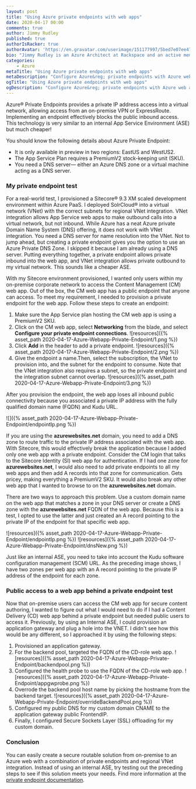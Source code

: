 ```yaml
---
layout: post
title: "Using Azure private endpoints with web apps"
date: 2020-04-17 00:00
comments: true
author: Jimmy Rudley
published: true
authorIsRacker: true
authorAvatar: 'https://en.gravatar.com/userimage/151177997/5bed7e07ee47533cbd34b951d463bcb7.jpg'
bio: "Jimmy Rudley is an Azure Architect at Rackspace and an active member of the Azure community. He focuses on solving large and complex architecture and automation problems within Azure."
categories:
    - Azure
metaTitle: "Using Azure private endpoints with web apps"
metaDescription: "Configure Azure&reg; private endpoints with Azure web apps."
ogTitle: "Using Azure private endpoints with web apps"
ogDescription: "Configure Azure&reg; private endpoints with Azure web apps."
---
```


Azure&reg; Private Endpoints provides a private IP address access into a virtual network, allowing access
from an on-premise VPN or ExpressRoute. Implementing an endpoint effectively blocks the public inbound access.
This technology is very similar to an internal App Service Environment (ASE) but much cheaper!

<!-- more -->

You should know the following details about Azure Private Endpoint:

- It is only available in preview in two regions: EastUS and WestUS2.
- The App Service Plan requires a PremiumV2 stock-keeping unit (SKU).
- You need a DNS server&mdash; either an Azure DNS zone or a virtual machine acting as a DNS server.

### My private endpoint test

For a real-world test, I provisioned a Sitecore&reg; 9.3 XM scaled development environment within Azure
PaaS. I deployed SolrCloud&reg; into a virtual network (VNet) with the correct subnets for regional VNet
integration. VNet integration allows App Service web apps to make outbound calls into a virtual network,
but not inbound. While Azure has a neat Azure private Domain Name System (DNS) offering, it does not work
with VNet integration. You need a DNS server for name resolution into the VNet. Not to jump ahead, but
creating a private endpoint gives you the option to use an Azure Private DNS Zone. I skipped it because I am
already using a DNS server. Putting everything together, a private endpoint allows private inbound into the
web app, and VNet integration allows private outbound to my virtual network. This sounds like a cheaper
ASE.

With my Sitecore environment provisioned, I wanted only users within my on-premise corporate network to access
the Content Management (CM) web app. Out of the box, the CM web app has a public endpoint that anyone can access.
To meet my requirement, I needed to provision a private endpoint for the web app. Follow these steps to create
an endpoint:

1. Make sure the App Service plan hosting the CM web app is using a PremiumV2 SKU.
2. Click on the CM web app, select **Networking** from the blade, and select **Configure your private endpoint connections**.
![resources]({% asset_path 2020-04-17-Azure-Webapp-Private-Endpoint/1.png %})
3. Click **Add** in the header to add a private endpoint.
![resources]({% asset_path 2020-04-17-Azure-Webapp-Private-Endpoint/2.png %})
4. Give the endpoint a name.Then, select the subscription, the VNet to provision into, and the subnet for the
   endpoint to consume. Note that the VNet integration also requires a subnet, so the private endpoint and the
   integration subnet cannot overlap.
![resources]({% asset_path 2020-04-17-Azure-Webapp-Private-Endpoint/3.png %})

After you provision the endpoint, the web app loses all inbound public connectivity because you associated a
private IP address with the fully qualified domain name (FQDN) and Kudu URL. 
    
![]({% asset_path 2020-04-17-Azure-Webapp-Private-Endpoint/endpointIp.png %})
    
If you are using the **azurewebsites.net** domain, you need to add a DNS zone to route traffic to the private
IP address associated with the web app. With Sitecore, this would effectively break the application because I
added only one web app with a private endpoint. Consider the CM login that talks to the Sitecore Identity (SI)
web app for authentication. If I had one zone for **azurewebsites.net**, I would also need to add private endpoints
to all my web apps and then add A records into that zone for communication. Gets pricey, making everything a
PremiumV2 SKU. It would also break any other web app that I wanted to browse to on the **azurewebsites.net**
domain. 

There are two ways to approach this problem. Use a custom domain name on the web app that matches a zone in your
DNS server or create a DNS zone with the **azurewebsites.net** FQDN of the web app. Because this is a test, I
opted to use the latter and just created an A record pointing to the private IP of the endpoint for that specific
web app. 

![resources]({% asset_path 2020-04-17-Azure-Webapp-Private-Endpoint/endpointIp.png %})
![resources]({% asset_path 2020-04-17-Azure-Webapp-Private-Endpoint/dnsNew.png %})
    
Just like an internal ASE, you need to take into account the Kudu software configuration management (SCM) URL.
As the preceding image shows, I have two zones per web app with an A record pointing to the private IP address
of the endpoint for each zone. 

### Public access to a web app behind a private endpoint test

Now that on-premise users can access the CM web app for secure content authoring, I wanted to figure out what I
would need to do if I had a Content Delivery (CD) web app behind a private endpoint but needed public users to
access it. Previously, by using an Internal ASE, I could provision an application gateway and plug a hole into the
VNET. I didn't see how this would be any different, so I approached it by using the following steps:

1. Provisioned an application gateway.
2. For the backend pool, targeted the FQDN of the CD-role web app.
![resources]({% asset_path 2020-04-17-Azure-Webapp-Private-Endpoint/backendpool.png %})
3. Configured the health probe to use the FQDN of the CD-role web app.
![resources]({% asset_path 2020-04-17-Azure-Webapp-Private-Endpoint/appgwprobe.png %})
4. Overrode the backend pool host name by picking the hostname from the backend target.
![resources]({% asset_path 2020-04-17-Azure-Webapp-Private-Endpoint/overrideBackendPool.png %})
5. Configured my public DNS for my custom domain CNAME to the application gateway public FrontendIP.
6. Finally, I configured Secure Sockets Layer (SSL) offloading for my custom domain.

### Conclusion

You can easily create a secure routable solution from on-premise to an Azure web with a combination of private
endpoints and regional VNet integration. Instead of using an internal ASE, try testing out the preceding steps
to see if this solution meets your needs. Find more information at the
[private endpoint documentation](https://docs.microsoft.com/en-us/azure/private-link/create-private-endpoint-webapp-portal).
   
